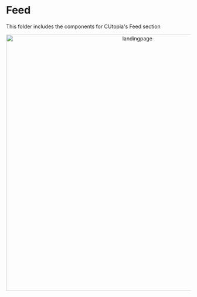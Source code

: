 # Feed
This folder includes the components for CUtopia's Feed section
</br>
<p align="center">
  <img src="https://github.com/FlyingTwigs/CUtopia/blob/main/imagesforREADME/feedinside.png" alt="landingpage" width="700" >
</p>
